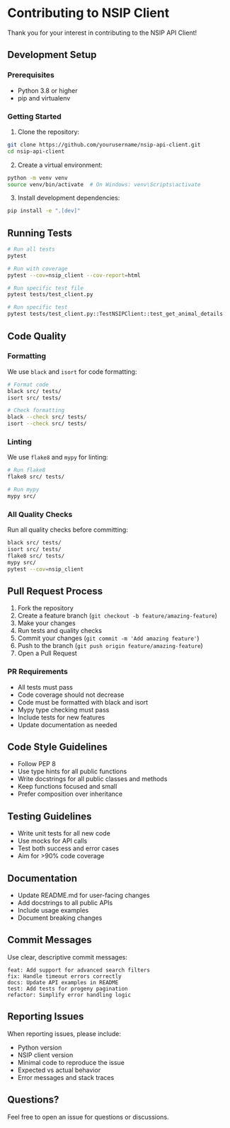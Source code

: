 # Contributing to NSIP Client

Thank you for your interest in contributing to the NSIP API Client!

## Development Setup

### Prerequisites
- Python 3.8 or higher
- pip and virtualenv

### Getting Started

1. Clone the repository:
```bash
git clone https://github.com/yourusername/nsip-api-client.git
cd nsip-api-client
```

2. Create a virtual environment:
```bash
python -m venv venv
source venv/bin/activate  # On Windows: venv\Scripts\activate
```

3. Install development dependencies:
```bash
pip install -e ".[dev]"
```

## Running Tests

```bash
# Run all tests
pytest

# Run with coverage
pytest --cov=nsip_client --cov-report=html

# Run specific test file
pytest tests/test_client.py

# Run specific test
pytest tests/test_client.py::TestNSIPClient::test_get_animal_details
```

## Code Quality

### Formatting
We use `black` and `isort` for code formatting:

```bash
# Format code
black src/ tests/
isort src/ tests/

# Check formatting
black --check src/ tests/
isort --check src/ tests/
```

### Linting
We use `flake8` and `mypy` for linting:

```bash
# Run flake8
flake8 src/ tests/

# Run mypy
mypy src/
```

### All Quality Checks
Run all quality checks before committing:

```bash
black src/ tests/
isort src/ tests/
flake8 src/ tests/
mypy src/
pytest --cov=nsip_client
```

## Pull Request Process

1. Fork the repository
2. Create a feature branch (`git checkout -b feature/amazing-feature`)
3. Make your changes
4. Run tests and quality checks
5. Commit your changes (`git commit -m 'Add amazing feature'`)
6. Push to the branch (`git push origin feature/amazing-feature`)
7. Open a Pull Request

### PR Requirements
- All tests must pass
- Code coverage should not decrease
- Code must be formatted with black and isort
- Mypy type checking must pass
- Include tests for new features
- Update documentation as needed

## Code Style Guidelines

- Follow PEP 8
- Use type hints for all public functions
- Write docstrings for all public classes and methods
- Keep functions focused and small
- Prefer composition over inheritance

## Testing Guidelines

- Write unit tests for all new code
- Use mocks for API calls
- Test both success and error cases
- Aim for >90% code coverage

## Documentation

- Update README.md for user-facing changes
- Add docstrings to all public APIs
- Include usage examples
- Document breaking changes

## Commit Messages

Use clear, descriptive commit messages:

```
feat: Add support for advanced search filters
fix: Handle timeout errors correctly
docs: Update API examples in README
test: Add tests for progeny pagination
refactor: Simplify error handling logic
```

## Reporting Issues

When reporting issues, please include:
- Python version
- NSIP client version
- Minimal code to reproduce the issue
- Expected vs actual behavior
- Error messages and stack traces

## Questions?

Feel free to open an issue for questions or discussions.
